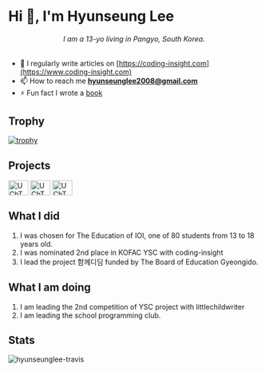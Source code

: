 # Hi 👋, I'm Hyunseung Lee
<h6 align="center">I am a 13-yo living in Pangyo, South Korea.</h6>

- 📝 I regularly write articles on [https://coding-insight.com](https://www.coding-insight.com)
- 📫 How to reach me **hyunseunglee2008@gmail.com**
- ⚡ Fun fact I wrote a [book](https://www.amazon.com/Beautiful-Theorems-that-Changed-Math/dp/B08L7H65L2)

## Trophy
[![trophy](https://github-profile-trophy.vercel.app/?username=HyunseungLee-Travis&theme=onedark)](https://github.com/ryo-ma/github-profile-trophy)

## Projects
<a href="https://www.youtube.com/channel/UChTUaMMkavu5hxIA7Gd4kfA" target="blank"><img align="center" src="https://raw.githubusercontent.com/rahuldkjain/github-profile-readme-generator/master/src/images/icons/Social/youtube.svg" alt="UChTUaMMkavu5hxIA7Gd4kfA" height="30" width="40" /></a>
<a href="https://littlechildwriter.web.app/" target="blank"><img align="center" src="https://littlechildwriter.web.app/favicon.ico" alt="UChTUaMMkavu5hxIA7Gd4kfA" height="30" width="40" /></a>
<a href="https://coding-insight.com" target="blank"><img align="center" src="https://coding-insight.com/img/favicon.ico" alt="UChTUaMMkavu5hxIA7Gd4kfA" height="30" width="40" /></a>

## What I did

1. I was chosen for The Education of IOI, one of 80 students from 13 to 18 years old.
2. I was nominated 2nd place in KOFAC YSC with coding-insight
3. I lead the project 함께디딤 funded by The Board of Education Gyeongido.

## What I am doing

1. I am leading the 2nd competition of YSC project with littlechildwriter
2. I am leading the school programming club.

## Stats

<p><img align="center" src="https://github-readme-stats.vercel.app/api?username=hyunseunglee-travis&show_icons=true&locale=en" alt="hyunseunglee-travis" /></p>

